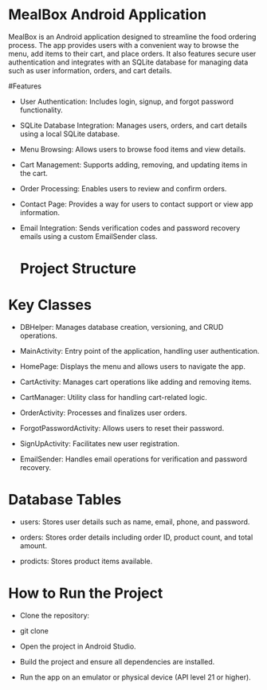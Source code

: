 # MealBox Android Application

MealBox is an Android application designed to streamline the food ordering process. The app provides users with a convenient way to browse the menu, add items to their cart, and place orders. It also features secure user authentication and integrates with an SQLite database for managing data such as user information, orders, and cart details.

#Features

- User Authentication: Includes login, signup, and forgot password functionality.

- SQLite Database Integration: Manages users, orders, and cart details using a local SQLite database.

- Menu Browsing: Allows users to browse food items and view details.

- Cart Management: Supports adding, removing, and updating items in the cart.

- Order Processing: Enables users to review and confirm orders.

- Contact Page: Provides a way for users to contact support or view app information.

- Email Integration: Sends verification codes and password recovery emails using a custom EmailSender class.

  # Project Structure

# Key Classes

- DBHelper: Manages database creation, versioning, and CRUD operations.

- MainActivity: Entry point of the application, handling user authentication.

- HomePage: Displays the menu and allows users to navigate the app.

- CartActivity: Manages cart operations like adding and removing items.

- CartManager: Utility class for handling cart-related logic.

- OrderActivity: Processes and finalizes user orders.

- ForgotPasswordActivity: Allows users to reset their password.

- SignUpActivity: Facilitates new user registration.

- EmailSender: Handles email operations for verification and password recovery.

# Database Tables

- users: Stores user details such as name, email, phone, and password.

- orders: Stores order details including order ID, product count, and total amount.

- prodicts: Stores product items available.

# How to Run the Project

- Clone the repository:

- git clone <repository-url>

- Open the project in Android Studio.

- Build the project and ensure all dependencies are installed.

- Run the app on an emulator or physical device (API level 21 or higher).
